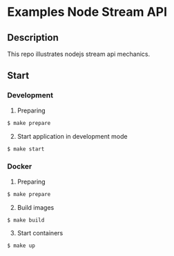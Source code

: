 # Examples Node Stream API

## Description

This repo illustrates nodejs stream api mechanics.

## Start

### Development

1. Preparing

```bash
$ make prepare
```

2. Start application in development mode

```bash
$ make start
```

### Docker

1. Preparing

```bash
$ make prepare
```

2. Build images

```bash
$ make build
```

3. Start containers

```bash
$ make up
```
